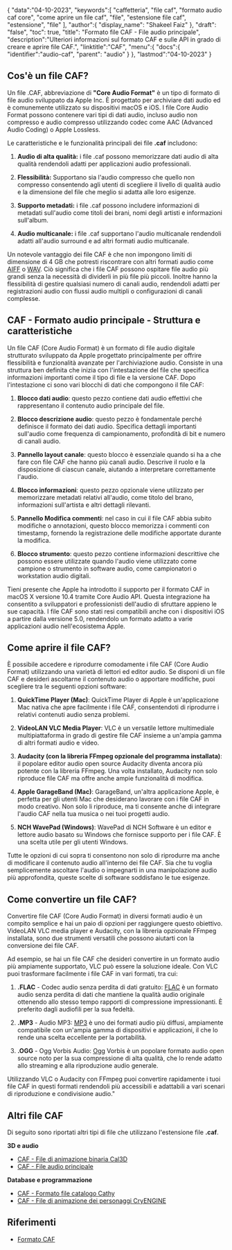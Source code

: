 {
"data":"04-10-2023",
   "keywords":[
"caffetteria",
"file caf",
"formato audio caf core",
"come aprire un file caf",
"file",
"estensione file caf",
"estensione",
"file"
],
   "author":{
"display_name": "Shakeel Faiz"
},
"draft": "false",
"toc": true,
"title": "Formato file CAF - File audio principale",
   "description":"Ulteriori informazioni sul formato CAF e sulle API in grado di creare e aprire file CAF.",
"linktitle":"CAF",
   "menu":{
      "docs":{
         "identifier":"audio-caf",
"parent": "audio"
}
},
"lastmod":"04-10-2023"
}

## Cos'è un file CAF?

Un file .CAF, abbreviazione di **"Core Audio Format"** è un tipo di formato di file audio sviluppato da Apple Inc. È progettato per archiviare dati audio ed è comunemente utilizzato su dispositivi macOS e iOS. I file Core Audio Format possono contenere vari tipi di dati audio, incluso audio non compresso e audio compresso utilizzando codec come AAC (Advanced Audio Coding) o Apple Lossless.

Le caratteristiche e le funzionalità principali dei file **.caf** includono:

1. **Audio di alta qualità:** i file .caf possono memorizzare dati audio di alta qualità rendendoli adatti per applicazioni audio professionali.

2. **Flessibilità:** Supportano sia l'audio compresso che quello non compresso consentendo agli utenti di scegliere il livello di qualità audio e la dimensione del file che meglio si adatta alle loro esigenze.

3. **Supporto metadati:** i file .caf possono includere informazioni di metadati sull'audio come titoli dei brani, nomi degli artisti e informazioni sull'album.

4. **Audio multicanale:** i file .caf supportano l'audio multicanale rendendoli adatti all'audio surround e ad altri formati audio multicanale.

Un notevole vantaggio dei file CAF è che non impongono limiti di dimensione di 4 GB che potresti riscontrare con altri formati audio come [AIFF](/it/audio/aiff/) o [WAV](/it/audio/wav/). Ciò significa che i file CAF possono ospitare file audio più grandi senza la necessità di dividerli in più file più piccoli. Inoltre hanno la flessibilità di gestire qualsiasi numero di canali audio, rendendoli adatti per registrazioni audio con flussi audio multipli o configurazioni di canali complesse.

## CAF - Formato audio principale - Struttura e caratteristiche

Un file CAF (Core Audio Format) è un formato di file audio digitale strutturato sviluppato da Apple progettato principalmente per offrire flessibilità e funzionalità avanzate per l'archiviazione audio. Consiste in una struttura ben definita che inizia con l'intestazione del file che specifica informazioni importanti come il tipo di file e la versione CAF. Dopo l'intestazione ci sono vari blocchi di dati che compongono il file CAF:

1. **Blocco dati audio**: questo pezzo contiene dati audio effettivi che rappresentano il contenuto audio principale del file.
    












2. **Blocco descrizione audio**: questo pezzo è fondamentale perché definisce il formato dei dati audio. Specifica dettagli importanti sull'audio come frequenza di campionamento, profondità di bit e numero di canali audio.
    












3. **Pannello layout canale**: questo blocco è essenziale quando si ha a che fare con file CAF che hanno più canali audio. Descrive il ruolo e la disposizione di ciascun canale, aiutando a interpretare correttamente l'audio.
    












4. **Blocco informazioni**: questo pezzo opzionale viene utilizzato per memorizzare metadati relativi all'audio, come titolo del brano, informazioni sull'artista e altri dettagli rilevanti.
    












5. **Pannello Modifica commenti**: nel caso in cui il file CAF abbia subito modifiche o annotazioni, questo blocco memorizza i commenti con timestamp, fornendo la registrazione delle modifiche apportate durante la modifica.
    












6. **Blocco strumento**: questo pezzo contiene informazioni descrittive che possono essere utilizzate quando l'audio viene utilizzato come campione o strumento in software audio, come campionatori o workstation audio digitali.
    













Tieni presente che Apple ha introdotto il supporto per il formato CAF in macOS X versione 10.4 tramite Core Audio API. Questa integrazione ha consentito a sviluppatori e professionisti dell'audio di sfruttare appieno le sue capacità. I file CAF sono stati resi compatibili anche con i dispositivi iOS a partire dalla versione 5.0, rendendolo un formato adatto a varie applicazioni audio nell'ecosistema Apple.

## Come aprire il file CAF?

È possibile accedere e riprodurre comodamente i file CAF (Core Audio Format) utilizzando una varietà di lettori ed editor audio. Se disponi di un file CAF e desideri ascoltarne il contenuto audio o apportare modifiche, puoi scegliere tra le seguenti opzioni software:

1. **QuickTime Player (Mac)**: QuickTime Player di Apple è un'applicazione Mac nativa che apre facilmente i file CAF, consentendoti di riprodurre i relativi contenuti audio senza problemi.
    












2. **VideoLAN VLC Media Player**: VLC è un versatile lettore multimediale multipiattaforma in grado di gestire file CAF insieme a un'ampia gamma di altri formati audio e video.
    












3. **Audacity (con la libreria FFmpeg opzionale del programma installata)**: il popolare editor audio open source Audacity diventa ancora più potente con la libreria FFmpeg. Una volta installato, Audacity non solo riproduce file CAF ma offre anche ampie funzionalità di modifica.
    












4. **Apple GarageBand (Mac)**: GarageBand, un'altra applicazione Apple, è perfetta per gli utenti Mac che desiderano lavorare con i file CAF in modo creativo. Non solo li riproduce, ma ti consente anche di integrare l'audio CAF nella tua musica o nei tuoi progetti audio.
    












5. **NCH WavePad (Windows)**: WavePad di NCH Software è un editor e lettore audio basato su Windows che fornisce supporto per i file CAF. È una scelta utile per gli utenti Windows.
    













Tutte le opzioni di cui sopra ti consentono non solo di riprodurre ma anche di modificare il contenuto audio all'interno dei file CAF. Sia che tu voglia semplicemente ascoltare l'audio o impegnarti in una manipolazione audio più approfondita, queste scelte di software soddisfano le tue esigenze.

## Come convertire un file CAF?

Convertire file CAF (Core Audio Format) in diversi formati audio è un compito semplice e hai un paio di opzioni per raggiungere questo obiettivo. VideoLAN VLC media player e Audacity, con la libreria opzionale FFmpeg installata, sono due strumenti versatili che possono aiutarti con la conversione dei file CAF.

Ad esempio, se hai un file CAF che desideri convertire in un formato audio più ampiamente supportato, VLC può essere la soluzione ideale. Con VLC puoi trasformare facilmente i file CAF in vari formati, tra cui:

1. **.FLAC** - Codec audio senza perdita di dati gratuito: [FLAC](/it/audio/flac) è un formato audio senza perdita di dati che mantiene la qualità audio originale ottenendo allo stesso tempo rapporti di compressione impressionanti. È preferito dagli audiofili per la sua fedeltà.

2. **.MP3** - Audio MP3: [MP3](/it/audio/mp3/) è uno dei formati audio più diffusi, ampiamente compatibile con un'ampia gamma di dispositivi e applicazioni, il che lo rende una scelta eccellente per la portabilità.

3. **.OGG** - Ogg Vorbis Audio: [Ogg](/it/audio/ogg/) Vorbis è un popolare formato audio open source noto per la sua compressione di alta qualità, che lo rende adatto allo streaming e alla riproduzione audio generale.
   


Utilizzando VLC o Audacity con FFmpeg puoi convertire rapidamente i tuoi file CAF in questi formati rendendoli più accessibili e adattabili a vari scenari di riproduzione e condivisione audio."

## Altri file CAF

Di seguito sono riportati altri tipi di file che utilizzano l'estensione file **.caf**.

**3D e audio**
- [CAF - File di animazione binaria Cal3D](/it/3d/caf-cal3d/)
- [CAF - File audio principale](/it/audio/caf/)

**Database e programmazione**
- [CAF - Formato file catalogo Cathy](/it/database/caf/)
- [CAF - File di animazione dei personaggi CryENGINE](/it/programming/caf-cryengine/)

## Riferimenti
* [Formato CAF](https://developer.apple.com/library/archive/documentation/MusicAudio/Reference/CAFSpec/CAF_spec/CAF_spec.html)

